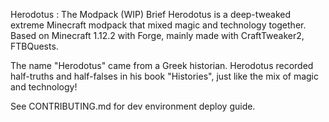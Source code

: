     


Herodotus : The Modpack (WIP)
Brief
Herodotus is a deep-tweaked extreme Minecraft modpack that mixed magic and technology together. Based on Minecraft 1.12.2 with Forge, mainly made with CraftTweaker2, FTBQuests.

The name "Herodotus" came from a Greek historian. Herodotus recorded half-truths and half-falses in his book "Histories", just like the mix of magic and technology!

See CONTRIBUTING.md for dev environment deploy guide.
